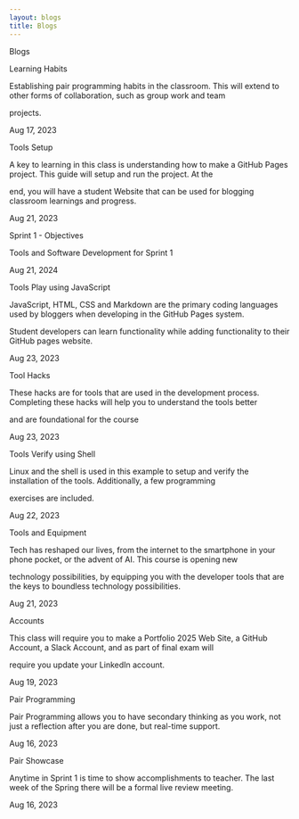 ```yaml
---
layout: blogs 
title: Blogs
---
```

Blogs

Learning Habits

Establishing pair programming habits in the classroom. This will extend to other forms of collaboration, such as group work and team 

projects.


Aug 17, 2023

Tools Setup

A key to learning in this class is understanding how to make a GitHub Pages project. This guide will setup and run the project. At the 

end, you will have a student Website that can be used for blogging classroom learnings and progress.

Aug 21, 2023

Sprint 1 - Objectives

Tools and Software Development for Sprint 1

Aug 21, 2024

Tools Play using JavaScript

JavaScript, HTML, CSS and Markdown are the primary coding languages used by bloggers when developing in the GitHub Pages system. 

Student developers can learn functionality while adding functionality to their GitHub pages website.

Aug 23, 2023

Tool Hacks

These hacks are for tools that are used in the development process. Completing these hacks will help you to understand the tools better 

and are foundational for the course

Aug 23, 2023

Tools Verify using Shell

Linux and the shell is used in this example to setup and verify the installation of the tools. Additionally, a few programming 

exercises are included.

Aug 22, 2023

Tools and Equipment

Tech has reshaped our lives, from the internet to the smartphone in your phone pocket, or the advent of AI. This course is opening new 

technology possibilities, by equipping you with the developer tools that are the keys to boundless technology possibilities.

Aug 21, 2023

Accounts

This class will require you to make a Portfolio 2025 Web Site, a GitHub Account, a Slack Account, and as part of final exam will 

require you update your LinkedIn account.

Aug 19, 2023

Pair Programming

Pair Programming allows you to have secondary thinking as you work, not just a reflection after you are done, but real-time support.

Aug 16, 2023

Pair Showcase

Anytime in Sprint 1 is time to show accomplishments to teacher. The last week of the Spring there will be a formal live review meeting.

Aug 16, 2023
